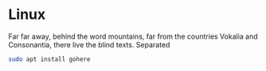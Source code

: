 # Linux

Far far away, behind the word mountains, far from the countries Vokalia and Consonantia, there live the blind texts. Separated

```bash
sudo apt install gohere
```